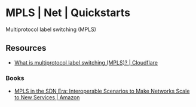 # MPLS | Net | Quickstarts
Multiprotocol label switching (MPLS)

## Resources
- [What is multiprotocol label switching (MPLS)? | Cloudflare](https://www.cloudflare.com/learning/network-layer/what-is-mpls/)
### Books
- [MPLS in the SDN Era: Interoperable Scenarios to Make Networks Scale to New Services | Amazon](https://www.amazon.ca/MPLS-SDN-Era-Interoperable-Scenarios/dp/149190545X/)

